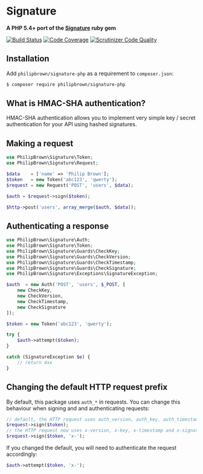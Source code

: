 # Signature

**A PHP 5.4+ port of the [Signature](https://github.com/mloughran/signature) ruby gem**

[![Build Status](https://travis-ci.org/philipbrown/signature-php.png?branch=master)](https://travis-ci.org/philipbrown/signature-php)
[![Code Coverage](https://scrutinizer-ci.com/g/philipbrown/signature-php/badges/coverage.png?b=master)](https://scrutinizer-ci.com/g/philipbrown/signature-php/?branch=master)
[![Scrutinizer Code Quality](https://scrutinizer-ci.com/g/philipbrown/signature-php/badges/quality-score.png?b=master)](https://scrutinizer-ci.com/g/philipbrown/signature-php/?branch=master)

## Installation
Add `philipbrown/signature-php` as a requirement to `composer.json`:
```bash
$ composer require philipbrown/signature-php
```

## What is HMAC-SHA authentication?
HMAC-SHA authentication allows you to implement very simple key / secret authentication for your API using hashed signatures.

## Making a request
```php
use PhilipBrown\Signature\Token;
use PhilipBrown\Signature\Request;

$data    = ['name' => 'Philip Brown'];
$token   = new Token('abc123', 'qwerty');
$request = new Request('POST', 'users', $data);

$auth = $request->sign($token);

$http->post('users', array_merge($auth, $data));

```

## Authenticating a response
```php
use PhilipBrown\Signature\Auth;
use PhilipBrown\Signature\Token;
use PhilipBrown\Signature\Guards\CheckKey;
use PhilipBrown\Signature\Guards\CheckVersion;
use PhilipBrown\Signature\Guards\CheckTimestamp;
use PhilipBrown\Signature\Guards\CheckSignature;
use PhilipBrown\Signature\Exceptions\SignatureException;

$auth  = new Auth('POST', 'users', $_POST, [
	new CheckKey,
	new CheckVersion,
	new CheckTimestamp,
	new CheckSignature
]);

$token = new Token('abc123', 'qwerty');

try {
    $auth->attempt($token);
}

catch (SignatureException $e) {
    // return 4xx
}
```

## Changing the default HTTP request prefix
By default, this package uses `auth_*` in requests. You can change this behaviour when signing and and authenticating requests:
```php
// default, the HTTP request uses auth_version, auth_key, auth_timestamp and auth_signature
$request->sign($token);
// the HTTP request now uses x-version, x-key, x-timestamp and x-signature
$request->sign($token, 'x-');
```

If you changed the default, you will need to authenticate the request accordingly:
```php
$auth->attempt($token, 'x-');
```
